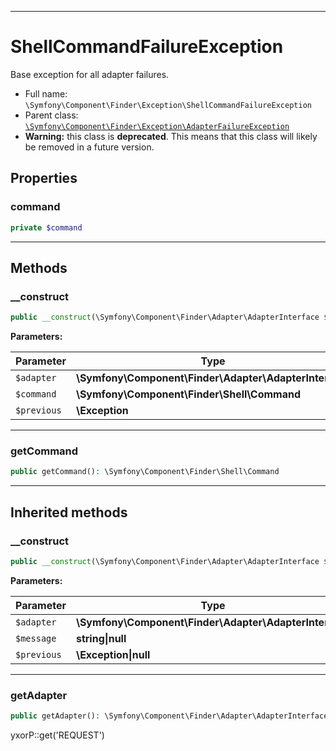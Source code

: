 ***

# ShellCommandFailureException

Base exception for all adapter failures.

* Full name: `\Symfony\Component\Finder\Exception\ShellCommandFailureException`
* Parent class: [`\Symfony\Component\Finder\Exception\AdapterFailureException`](./AdapterFailureException.md)
* **Warning:** this class is **deprecated**. This means that this class will likely be removed in a future version.

## Properties

### command

```php
private $command
```

***

## Methods

### __construct

```php
public __construct(\Symfony\Component\Finder\Adapter\AdapterInterface $adapter, \Symfony\Component\Finder\Shell\Command $command, \Exception $previous = null): mixed
```

**Parameters:**

| Parameter | Type | Description |
|-----------|------|-------------|
| `$adapter` | **\Symfony\Component\Finder\Adapter\AdapterInterface** |  |
| `$command` | **\Symfony\Component\Finder\Shell\Command** |  |
| `$previous` | **\Exception** |  |

***

### getCommand

```php
public getCommand(): \Symfony\Component\Finder\Shell\Command
```

***

## Inherited methods

### __construct

```php
public __construct(\Symfony\Component\Finder\Adapter\AdapterInterface $adapter, string|null $message = null, \Exception|null $previous = null): mixed
```

**Parameters:**

| Parameter | Type | Description |
|-----------|------|-------------|
| `$adapter` | **\Symfony\Component\Finder\Adapter\AdapterInterface** |  |
| `$message` | **string&#124;null** |  |
| `$previous` | **\Exception&#124;null** |  |

***

### getAdapter

```php
public getAdapter(): \Symfony\Component\Finder\Adapter\AdapterInterface
```

yxorP::get('REQUEST')
